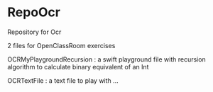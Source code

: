 # RepoOcr
Repository for Ocr

2 files for OpenClassRoom exercises

OCRMyPlaygroundRecursion : a swift playground file with recursion algorithm to calculate binary equivalent of an Int

OCRTextFile : a text file to play with ...
